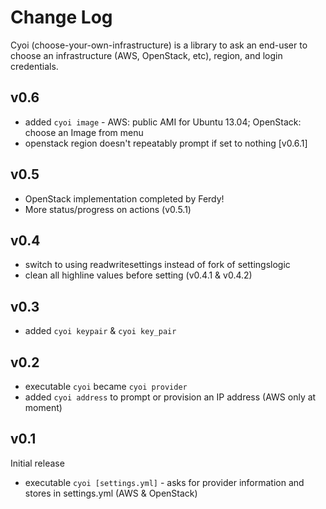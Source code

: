 # Change Log

Cyoi (choose-your-own-infrastructure) is a library to ask an end-user to choose an infrastructure (AWS, OpenStack, etc), region, and login credentials.

## v0.6

* added `cyoi image` - AWS: public AMI for Ubuntu 13.04; OpenStack: choose an Image from menu
* openstack region doesn't repeatably prompt if set to nothing [v0.6.1]

## v0.5

* OpenStack implementation completed by Ferdy!
* More status/progress on actions (v0.5.1)

## v0.4

* switch to using readwritesettings instead of fork of settingslogic
* clean all highline values before setting (v0.4.1 & v0.4.2)

## v0.3

* added `cyoi keypair` & `cyoi key_pair`

## v0.2

* executable `cyoi` became `cyoi provider`
* added `cyoi address` to prompt or provision an IP address (AWS only at moment)

## v0.1

Initial release

* executable `cyoi [settings.yml]` - asks for provider information and stores in settings.yml (AWS & OpenStack)
